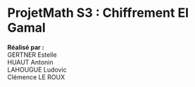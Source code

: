 # ProjetMath S3 : Chiffrement El Gamal

**Réalisé par :**  
GERTNER Estelle  
HUAUT Antonin  
LAHOUGUE Ludovic  
Clémence LE ROUX  
